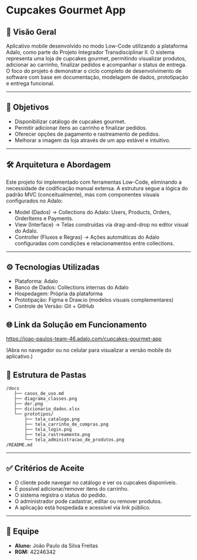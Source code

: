 # Cupcakes Gourmet App

## 📌 Visão Geral
Aplicativo mobile desenvolvido no modo Low-Code utilizando a plataforma Adalo, como parte do Projeto Integrador Transdisciplinar II.
O sistema representa uma loja de cupcakes gourmet, permitindo visualizar produtos, adicionar ao carrinho, finalizar pedidos e acompanhar o status de entrega.
O foco do projeto é demonstrar o ciclo completo de desenvolvimento de software com base em documentação, modelagem de dados, prototipação e entrega funcional.

---

## 🎯 Objetivos
- Disponibilizar catálogo de cupcakes gourmet.  
- Permitir adicionar itens ao carrinho e finalizar pedidos.  
- Oferecer opções de pagamento e rastreamento de pedidos.  
- Melhorar a imagem da loja através de um app estável e intuitivo.  

---

## 🛠️ Arquitetura e Abordagem
Este projeto foi implementado com ferramentas Low-Code, eliminando a necessidade de codificação manual extensa.
A estrutura segue a lógica do padrão MVC (conceitualmente), mas com componentes visuais configurados no Adalo:
- Model (Dados) → Collections do Adalo: Users, Products, Orders, OrderItems e Payments.
- View (Interface) → Telas construídas via drag-and-drop no editor visual do Adalo.
- Controller (Fluxos e Regras) → Ações automáticas do Adalo configuradas com condições e relacionamentos entre collections.

---

## ⚙️ Tecnologias Utilizadas
- Plataforma: Adalo
- Banco de Dados: Collections internas do Adalo
- Hospedagem: Própria da plataforma
- Prototipação: Figma e Draw.io (modelos visuais complementares)
- Controle de Versão: Git + GitHub

## 🌐 Link da Solução em Funcionamento
https://joao-paulos-team-46.adalo.com/cupcakes-gourmet-app

(Abra no navegador ou no celular para visualizar a versão mobile do aplicativo.)


## 📂 Estrutura de Pastas
```
/docs
   ├── casos_de_uso.md
   ├── diagrama_classes.png
   ├── der.png
   ├── dicionario_dados.xlsx
   └── prototipos/
       ├── tela_catalogo.png
       ├── tela_carrinho_de_compras.png
       ├── tela_login.png
       ├── tela_rastreamento.png
       └── tela_administracao_de_produtos.png
/README.md
```
---

## ✅ Critérios de Aceite
- O cliente pode navegar no catálogo e ver os cupcakes disponíveis.  
- É possível adicionar/remover itens do carrinho.  
- O sistema registra o status do pedido.
- O administrador pode cadastrar, editar ou remover produtos.
- A aplicação está hospedada e acessível via link público.

---

## 👥 Equipe
- **Aluno:** João Paulo da Silva Freitas  
- **RGM:** 42246342  
